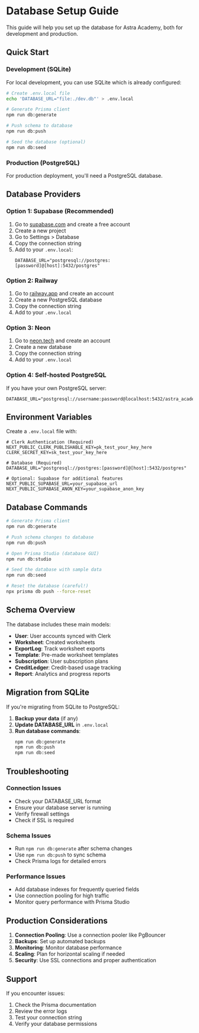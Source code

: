 # Database Setup Guide

This guide will help you set up the database for Astra Academy, both for development and production.

## Quick Start

### Development (SQLite)
For local development, you can use SQLite which is already configured:

```bash
# Create .env.local file
echo 'DATABASE_URL="file:./dev.db"' > .env.local

# Generate Prisma client
npm run db:generate

# Push schema to database
npm run db:push

# Seed the database (optional)
npm run db:seed
```

### Production (PostgreSQL)
For production deployment, you'll need a PostgreSQL database.

## Database Providers

### Option 1: Supabase (Recommended)
1. Go to [supabase.com](https://supabase.com) and create a free account
2. Create a new project
3. Go to Settings > Database
4. Copy the connection string
5. Add to your `.env.local`:
   ```env
   DATABASE_URL="postgresql://postgres:[password]@[host]:5432/postgres"
   ```

### Option 2: Railway
1. Go to [railway.app](https://railway.app) and create an account
2. Create a new PostgreSQL database
3. Copy the connection string
4. Add to your `.env.local`

### Option 3: Neon
1. Go to [neon.tech](https://neon.tech) and create an account
2. Create a new database
3. Copy the connection string
4. Add to your `.env.local`

### Option 4: Self-hosted PostgreSQL
If you have your own PostgreSQL server:
```env
DATABASE_URL="postgresql://username:password@localhost:5432/astra_academy"
```

## Environment Variables

Create a `.env.local` file with:

```env
# Clerk Authentication (Required)
NEXT_PUBLIC_CLERK_PUBLISHABLE_KEY=pk_test_your_key_here
CLERK_SECRET_KEY=sk_test_your_key_here

# Database (Required)
DATABASE_URL="postgresql://postgres:[password]@[host]:5432/postgres"

# Optional: Supabase for additional features
NEXT_PUBLIC_SUPABASE_URL=your_supabase_url
NEXT_PUBLIC_SUPABASE_ANON_KEY=your_supabase_anon_key
```

## Database Commands

```bash
# Generate Prisma client
npm run db:generate

# Push schema changes to database
npm run db:push

# Open Prisma Studio (database GUI)
npm run db:studio

# Seed the database with sample data
npm run db:seed

# Reset the database (careful!)
npx prisma db push --force-reset
```

## Schema Overview

The database includes these main models:

- **User**: User accounts synced with Clerk
- **Worksheet**: Created worksheets
- **ExportLog**: Track worksheet exports
- **Template**: Pre-made worksheet templates
- **Subscription**: User subscription plans
- **CreditLedger**: Credit-based usage tracking
- **Report**: Analytics and progress reports

## Migration from SQLite

If you're migrating from SQLite to PostgreSQL:

1. **Backup your data** (if any)
2. **Update DATABASE_URL** in `.env.local`
3. **Run database commands**:
   ```bash
   npm run db:generate
   npm run db:push
   npm run db:seed
   ```

## Troubleshooting

### Connection Issues
- Check your DATABASE_URL format
- Ensure your database server is running
- Verify firewall settings
- Check if SSL is required

### Schema Issues
- Run `npm run db:generate` after schema changes
- Use `npm run db:push` to sync schema
- Check Prisma logs for detailed errors

### Performance Issues
- Add database indexes for frequently queried fields
- Use connection pooling for high traffic
- Monitor query performance with Prisma Studio

## Production Considerations

1. **Connection Pooling**: Use a connection pooler like PgBouncer
2. **Backups**: Set up automated backups
3. **Monitoring**: Monitor database performance
4. **Scaling**: Plan for horizontal scaling if needed
5. **Security**: Use SSL connections and proper authentication

## Support

If you encounter issues:
1. Check the Prisma documentation
2. Review the error logs
3. Test your connection string
4. Verify your database permissions

